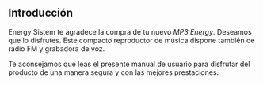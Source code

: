 ## Introducción

Energy Sistem te agradece la compra de tu nuevo *MP3 Energy*. Deseamos que lo disfrutes. Este compacto reproductor de música dispone también de radio FM y grabadora de voz.

Te aconsejamos que leas el presente manual de usuario para disfrutar del producto de una manera segura y con las mejores prestaciones.
